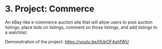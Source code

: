 # 3. Project: Commerce    
An eBay-like e-commerce auction site that will allow users to post auction listings, place bids on listings, comment on those listings, and add listings to a watchlist.  

Demonstration of the project: https://youtu.be/0UkOF4qhfWU 
